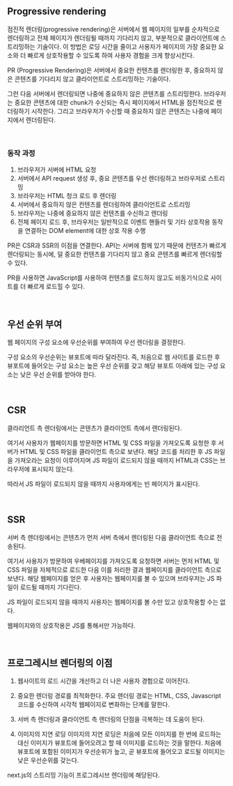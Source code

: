 ## Progressive rendering

점진적 렌더링(progressive rendering)은 서버에서 웹 페이지의 일부를 순차적으로 렌더링하고 전체 페이지가 렌더링될 때까지 기다리지 않고, 부분적으로 클라이언트에 스트리밍하는 기술이다.
이 방법은 로딩 시간을 줄이고 사용자가 페이지의 가장 중요한 요소와 더 빠르게 상호작용할 수 있도록 하여 사용자 경험을 크게 향상시킨다.

PR (Progressive Rendering)은 서버에서 중요한 컨텐츠를 렌더링한 후, 중요하지 않은 콘텐츠를 기다리지 않고 클라이언트로 스트리밍하는 기술이다.

그런 다음 서버에서 렌더링되면 나중에 중요하지 않은 콘텐츠를 스트리밍한다. 브라우저는 중요한 콘텐츠에 대한 chunk가 수신되는 즉시 페이지에서 HTML을 점진적으로 렌더링하기 시작한다. 그리고 브라우저가 수신할 때 중요하지 않은 콘텐츠는 나중에 페이지에서 렌더링된다.

<br />

### 동작 과정

1. 브라우저가 서버에 HTML 요청
2. 서버에서 API request 생성 후, 중요 콘텐츠를 우선 렌더링하고 브라우저로 스트리밍
3. 브라우저는 HTML 청크 로드 후 렌더링
4. 서버에서 중요하지 않은 컨텐츠를 렌더링하여 클라이언트로 스트리밍
5. 브라우저는 나중에 중요하지 않은 컨텐츠를 수신하고 렌더링
6. 전체 페이지 로드 후, 브라우저는 일반적으로 이벤트 핸들러 및 기타 상호작용 동작을 연결하는 DOM element에 대한 상호 작용 수행

PR은 CSR과 SSR의 이점을 연결한다. API는 서버에 함께 있기 때문에 컨텐츠가 빠르게 렌더링되는 동시에, 덜 중요한 컨텐츠를 기다리지 않고 중요 콘텐츠를 빠르게 렌더링할 수 있다.

PR을 사용하면 JavaScript를 사용하여 컨텐츠를 로드하지 않고도 비동기식으로 사이트를 더 빠르게 로드힐 수 있다.

<br />

## 우선 순위 부여

웹 페이지의 구성 요소에 우선순위를 부여하여 우선 렌더링을 결정한다.

구성 요소의 우선순위는 뷰포트에 따라 달라진다. 즉, 처음으로 웹 사이트를 로드한 후 뷰포트에 들어오는 구성 요소는 높은 우선 순위를 갖고 해당 뷰포트 아래에 있는 구성 요소는 낮은 우선 순위를 받아야 한다.

<br />

## CSR

클라리언트 측 렌더링에서는 콘텐츠가 클라이언트 측에서 렌더링된다.

여기서 사용자가 웹페이지를 방문하면 HTML 및 CSS 파일을 가져오도록 요청한 후 서버가 HTML 및 CSS 파일을 클라이언트 측으로 보낸다. 해당 코드를 처리한 후 JS 파일을 가져오라는 요청이 이루어지며 JS 파일이 로드되지 않을 때까지 HTML과 CSS는 브라우저에 표시되지 않는다.

따라서 JS 파일이 로드되지 않을 때까지 사용자에게는 빈 페이지가 표시된다.

<br />

## SSR

서버 측 렌더링에서는 콘텐츠가 먼저 서버 측에서 렌더링된 다음 클라이언트 측으로 전송된다.

여기서 사용자가 방문하여 우베페이지를 가져오도록 요청하면 서버는 먼저 HTML 및 CSS 파일을 자체적으로 로드한 다음 이를 처리한 결과 웹페이지를 클라이언트 측으로 보낸다. 해당 웹페이지를 얻은 후 사용자는 웹페이지를 볼 수 있으며 브라우저는 JS 파일이 로드될 때까지 기다린다.

JS 파일이 로드되지 않을 때까지 사용자는 웹페이지를 볼 수만 있고 상호작용할 수는 없다.

웹페이지와의 상호작용은 JS를 통해서만 가능하다.

<br />

## 프로그레시브 렌더링의 이점

1. 웹사이트의 로드 시간을 개선하고 더 나은 사용자 경험으로 이어진다.
2. 중요한 렌더링 경로를 최적화한다. 주요 렌더링 경로는 HTML, CSS, Javascript 코드를 수신하여 시각적 웹페이지로 변화하는 단계를 말한다.
3. 서버 측 렌더링과 클라이언트 측 렌더링의 단점을 극복하는 데 도움이 된다.

4. 이미지의 지연 로딩
   이미지의 지연 로딩은 처음에 모든 이미지를 한 번에 로드하는 대신 이미지가 뷰포트에 들어오려고 할 때 이미지를 로드하는 것을 말한다. 처음에 뷰포트에 포함된 이미지가 우선순위가 높고, 곧 뷰포트에 들어오고 로드될 이미지는 낮은 우선순위를 갖는다.

next.js의 스트리밍 기능이 프로그레시브 렌더링에 해당된다.
